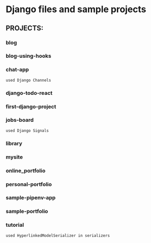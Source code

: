 # Django files and sample projects

## PROJECTS:

### blog

### blog-using-hooks

### chat-app
	used Django Channels

### django-todo-react

### first-django-project

### jobs-board
	used Django Signals

### library

### mysite

### online_portfolio

### personal-portfolio

### sample-pipenv-app

### sample-portfolio

### tutorial
	used HyperlinkedModelSerializer in serializers
